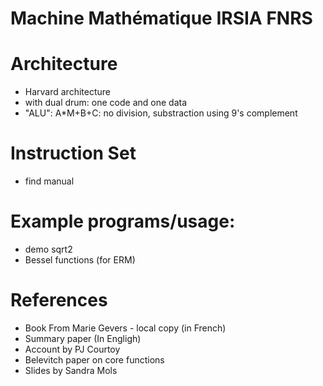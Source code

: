 # Machine Mathématique IRSIA FNRS

# Architecture

* Harvard architecture
* with dual drum: one code and one data
* "ALU": A*M+B+C: no division, substraction using 9's complement  

# Instruction Set
* find manual

# Example programs/usage:

* demo sqrt2
* Bessel functions (for ERM)

# References

* Book From Marie Gevers - local copy (in French)
* Summary paper (In Engligh)
* Account by PJ Courtoy
* Belevitch paper on core functions
* Slides by Sandra Mols

